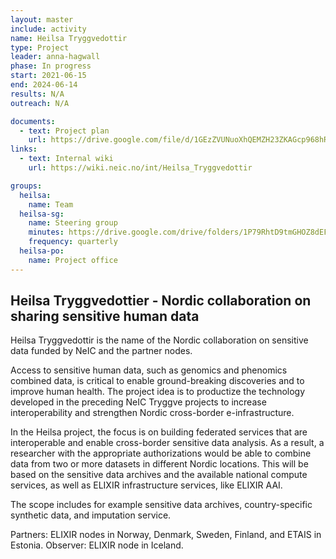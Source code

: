 ```yaml
---
layout: master
include: activity
name: Heilsa Tryggvedottir
type: Project
leader: anna-hagwall
phase: In progress
start: 2021-06-15
end: 2024-06-14
results: N/A
outreach: N/A

documents:
  - text: Project plan
    url: https://drive.google.com/file/d/1GEzZVUNuoXhQEMZH23ZKAGcp968hRr41/view?usp=sharing
links:
  - text: Internal wiki
    url: https://wiki.neic.no/int/Heilsa_Tryggvedottir

groups:
  heilsa:
    name: Team
  heilsa-sg:
    name: Steering group
    minutes: https://drive.google.com/drive/folders/1P79RhtD9tmGHOZ8dEFffI5Y2tmnDQAgm?usp=sharing
    frequency: quarterly
  heilsa-po:
    name: Project office
---
```

## Heilsa Tryggvedottier - Nordic collaboration on sharing sensitive human data

Heilsa Tryggvedottir is the name of the Nordic collaboration on sensitive data funded by NeIC and the partner nodes.

Access to sensitive human data, such as genomics and phenomics combined data, is critical to enable ground-breaking discoveries and to improve human health. The project idea is to productize the technology developed in the preceding NeIC Tryggve projects to increase interoperability and strengthen Nordic cross-border e-infrastructure.

In the Heilsa project, the focus is on building federated services that are interoperable and enable cross-border sensitive data analysis. As a result, a researcher with the appropriate authorizations would be able to combine data from two or more datasets in different Nordic locations. This will be based on the sensitive data archives and the available national compute services, as well as ELIXIR infrastructure services, like ELIXIR AAI.

The scope includes for example sensitive data archives, country-specific synthetic data, and imputation service.

Partners: ELIXIR nodes in Norway, Denmark, Sweden, Finland, and ETAIS in Estonia. 
Observer: ELIXIR node in Iceland. 
